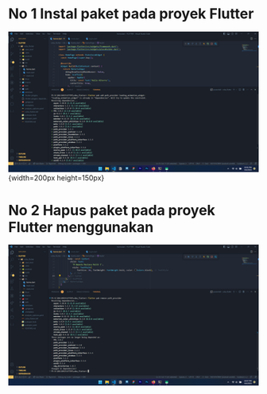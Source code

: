 # No 1 Instal paket pada proyek Flutter
![Screenshot_no_1](../Screenshots/prioritas_1/no_1.png){width=200px height=150px}

# No 2 Hapus paket pada proyek Flutter menggunakan 
![Alt Text](../Screenshots/prioritas_1/no_2.png)
